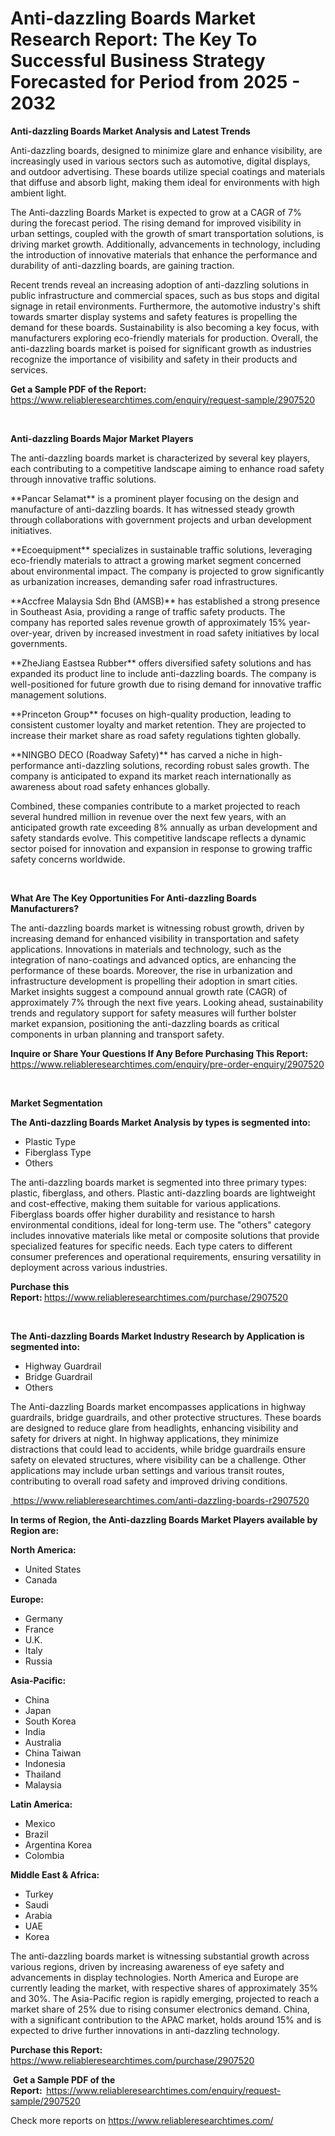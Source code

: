 <p><h1>Anti-dazzling Boards Market Research Report: The Key To Successful Business Strategy Forecasted for Period from 2025 - 2032</h1></p><p><strong>Anti-dazzling Boards Market Analysis and Latest Trends</strong></p>
<p><p>Anti-dazzling boards, designed to minimize glare and enhance visibility, are increasingly used in various sectors such as automotive, digital displays, and outdoor advertising. These boards utilize special coatings and materials that diffuse and absorb light, making them ideal for environments with high ambient light.</p><p>The Anti-dazzling Boards Market is expected to grow at a CAGR of 7% during the forecast period. The rising demand for improved visibility in urban settings, coupled with the growth of smart transportation solutions, is driving market growth. Additionally, advancements in technology, including the introduction of innovative materials that enhance the performance and durability of anti-dazzling boards, are gaining traction.</p><p>Recent trends reveal an increasing adoption of anti-dazzling solutions in public infrastructure and commercial spaces, such as bus stops and digital signage in retail environments. Furthermore, the automotive industry's shift towards smarter display systems and safety features is propelling the demand for these boards. Sustainability is also becoming a key focus, with manufacturers exploring eco-friendly materials for production. Overall, the anti-dazzling boards market is poised for significant growth as industries recognize the importance of visibility and safety in their products and services.</p></p>
<p><strong>Get a Sample PDF of the Report:&nbsp;</strong> <a href="https://www.reliableresearchtimes.com/enquiry/request-sample/2907520?utm_campaign=2720&utm_medium=2&utm_source=Github&utm_content=ia&utm_term=12032025&utm_id=anti-dazzling-boards">https://www.reliableresearchtimes.com/enquiry/request-sample/2907520</a></p>
<p>&nbsp;</p>
<p><strong>Anti-dazzling Boards Major Market Players</strong></p>
<p><p>The anti-dazzling boards market is characterized by several key players, each contributing to a competitive landscape aiming to enhance road safety through innovative traffic solutions. </p><p>**Pancar Selamat** is a prominent player focusing on the design and manufacture of anti-dazzling boards. It has witnessed steady growth through collaborations with government projects and urban development initiatives.</p><p>**Ecoequipment** specializes in sustainable traffic solutions, leveraging eco-friendly materials to attract a growing market segment concerned about environmental impact. The company is projected to grow significantly as urbanization increases, demanding safer road infrastructures.</p><p>**Accfree Malaysia Sdn Bhd (AMSB)** has established a strong presence in Southeast Asia, providing a range of traffic safety products. The company has reported sales revenue growth of approximately 15% year-over-year, driven by increased investment in road safety initiatives by local governments.</p><p>**ZheJiang Eastsea Rubber** offers diversified safety solutions and has expanded its product line to include anti-dazzling boards. The company is well-positioned for future growth due to rising demand for innovative traffic management solutions.</p><p>**Princeton Group** focuses on high-quality production, leading to consistent customer loyalty and market retention. They are projected to increase their market share as road safety regulations tighten globally.</p><p>**NINGBO DECO (Roadway Safety)** has carved a niche in high-performance anti-dazzling solutions, recording robust sales growth. The company is anticipated to expand its market reach internationally as awareness about road safety enhances globally.</p><p>Combined, these companies contribute to a market projected to reach several hundred million in revenue over the next few years, with an anticipated growth rate exceeding 8% annually as urban development and safety standards evolve. This competitive landscape reflects a dynamic sector poised for innovation and expansion in response to growing traffic safety concerns worldwide.</p></p>
<p>&nbsp;</p>
<p><strong>What Are The Key Opportunities For Anti-dazzling Boards Manufacturers?</strong></p>
<p><p>The anti-dazzling boards market is witnessing robust growth, driven by increasing demand for enhanced visibility in transportation and safety applications. Innovations in materials and technology, such as the integration of nano-coatings and advanced optics, are enhancing the performance of these boards. Moreover, the rise in urbanization and infrastructure development is propelling their adoption in smart cities. Market insights suggest a compound annual growth rate (CAGR) of approximately 7% through the next five years. Looking ahead, sustainability trends and regulatory support for safety measures will further bolster market expansion, positioning the anti-dazzling boards as critical components in urban planning and transport safety.</p></p>
<p><strong>Inquire or Share Your Questions If Any Before Purchasing This Report:</strong> <a href="https://www.reliableresearchtimes.com/enquiry/pre-order-enquiry/2907520?utm_campaign=2720&utm_medium=2&utm_source=Github&utm_content=ia&utm_term=12032025&utm_id=anti-dazzling-boards">https://www.reliableresearchtimes.com/enquiry/pre-order-enquiry/2907520</a></p>
<p>&nbsp;</p>
<p><strong>Market Segmentation</strong></p>
<p><strong>The Anti-dazzling Boards Market Analysis by types is segmented into:</strong></p>
<p><ul><li>Plastic Type</li><li>Fiberglass Type</li><li>Others</li></ul></p>
<p><p>The anti-dazzling boards market is segmented into three primary types: plastic, fiberglass, and others. Plastic anti-dazzling boards are lightweight and cost-effective, making them suitable for various applications. Fiberglass boards offer higher durability and resistance to harsh environmental conditions, ideal for long-term use. The "others" category includes innovative materials like metal or composite solutions that provide specialized features for specific needs. Each type caters to different consumer preferences and operational requirements, ensuring versatility in deployment across various industries.</p></p>
<p><strong>Purchase this Report:&nbsp;</strong><a href="https://www.reliableresearchtimes.com/purchase/2907520?utm_campaign=2720&utm_medium=2&utm_source=Github&utm_content=ia&utm_term=12032025&utm_id=anti-dazzling-boards">https://www.reliableresearchtimes.com/purchase/2907520</a></p>
<p>&nbsp;</p>
<p><strong>The Anti-dazzling Boards Market Industry Research by Application is segmented into:</strong></p>
<p><ul><li>Highway Guardrail</li><li>Bridge Guardrail</li><li>Others</li></ul></p>
<p><p>The Anti-dazzling Boards market encompasses applications in highway guardrails, bridge guardrails, and other protective structures. These boards are designed to reduce glare from headlights, enhancing visibility and safety for drivers at night. In highway applications, they minimize distractions that could lead to accidents, while bridge guardrails ensure safety on elevated structures, where visibility can be a challenge. Other applications may include urban settings and various transit routes, contributing to overall road safety and improved driving conditions.</p></p>
<p><a href="https://www.reliableresearchtimes.com/anti-dazzling-boards-r2907520?utm_campaign=2720&utm_medium=2&utm_source=Github&utm_content=ia&utm_term=12032025&utm_id=anti-dazzling-boards">&nbsp;https://www.reliableresearchtimes.com/anti-dazzling-boards-r2907520</a></p>
<p><strong>In terms of Region, the Anti-dazzling Boards Market Players available by Region are:</strong></p>
<p>
    <p> <strong> North America: </strong>
        <ul>
            <li>United States</li>
            <li>Canada</li>
        </ul>
        </p> 
    <p> <strong> Europe: </strong>
        <ul>
            <li>Germany</li>
            <li>France</li>
            <li>U.K.</li>
            <li>Italy</li>
            <li>Russia</li>
        </ul>
        </p> 
    <p> <strong> Asia-Pacific: </strong>
        <ul>
            <li>China</li>
            <li>Japan</li>
            <li>South Korea</li>
            <li>India</li>
            <li>Australia</li>
            <li>China Taiwan</li>
            <li>Indonesia</li>
            <li>Thailand</li>
            <li>Malaysia</li>
        </ul>
        </p> 
    <p> <strong> Latin America: </strong>
        <ul>
            <li>Mexico</li>
            <li>Brazil</li>
            <li>Argentina Korea</li>
            <li>Colombia</li>
        </ul>
        </p> 
    <p> <strong> Middle East & Africa: </strong>
        <ul>
            <li>Turkey</li>
            <li>Saudi</li>
            <li>Arabia</li>
            <li>UAE</li>
            <li>Korea</li>
        </ul>
    </p>
    </p>
<p><p>The anti-dazzling boards market is witnessing substantial growth across various regions, driven by increasing awareness of eye safety and advancements in display technologies. North America and Europe are currently leading the market, with respective shares of approximately 35% and 30%. The Asia-Pacific region is rapidly emerging, projected to reach a market share of 25% due to rising consumer electronics demand. China, with a significant contribution to the APAC market, holds around 15% and is expected to drive further innovations in anti-dazzling technology.</p></p>
<p><strong>Purchase this Report: </strong><a href="https://www.reliableresearchtimes.com/purchase/2907520?utm_campaign=2720&utm_medium=2&utm_source=Github&utm_content=ia&utm_term=12032025&utm_id=anti-dazzling-boards">https://www.reliableresearchtimes.com/purchase/2907520</a></p>
<p>&nbsp;<strong>Get a Sample PDF of the Report:&nbsp;&nbsp;</strong><a href="https://www.reliableresearchtimes.com/enquiry/request-sample/2907520?utm_campaign=2720&utm_medium=2&utm_source=Github&utm_content=ia&utm_term=12032025&utm_id=anti-dazzling-boards">https://www.reliableresearchtimes.com/enquiry/request-sample/2907520</a></p>
<p><strong></strong></p>
<p>Check more reports on <a href="https://www.reliableresearchtimes.com/?utm_campaign=2720&utm_medium=2&utm_source=Github&utm_content=ia&utm_term=12032025&utm_id=anti-dazzling-boards">https://www.reliableresearchtimes.com/</a></p>